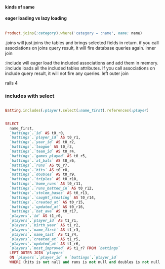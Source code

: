 #### kinds of same


#### eager loading vs lazy loading


```ruby

Product.joins(:category).where('category = :name', name: name)

```




.joins will just joins the tables and brings selected fields in return. if you call associations on joins query result, it will fire database queries again.   inner join 

:include will eager load the included associations and add them in memory. :include loads all the included tables attributes. If you call associations on include query result, it will not fire any queries. left outer join





rails 4
### includes with select


```ruby

Batting.includes(:player).select(:name_first).references(:player)


SELECT 
  name_first, 
  `battings`.`id` AS t0_r0, 
  `battings`.`player_id` AS t0_r1, 
  `battings`.`year_id` AS t0_r2, 
  `battings`.`league` AS t0_r3, 
  `battings`.`team_id` AS t0_r4, 
  `battings`.`games_played` AS t0_r5, 
  `battings`.`at_bats` AS t0_r6, 
  `battings`.`runs` AS t0_r7, 
  `battings`.`hits` AS t0_r8, 
  `battings`.`doubles` AS t0_r9, 
  `battings`.`triples` AS t0_r10, 
  `battings`.`home_runs` AS t0_r11, 
  `battings`.`runs_batted_in` AS t0_r12, 
  `battings`.`stolen_bases` AS t0_r13, 
  `battings`.`caught_stealing` AS t0_r14, 
  `battings`.`created_at` AS t0_r15, 
  `battings`.`updated_at` AS t0_r16, 
  `battings`.`bat_ave` AS t0_r17, 
  `players`.`id` AS t1_r0, 
  `players`.`player_id` AS t1_r1, 
  `players`.`birth_year` AS t1_r2, 
  `players`.`name_first` AS t1_r3, 
  `players`.`name_last` AS t1_r4, 
  `players`.`created_at` AS t1_r5, 
  `players`.`updated_at` AS t1_r6, 
  `players`.`most_improved` AS t1_r7 FROM `battings`
  LEFT OUTER JOIN `players` 
  ON `players`.`player_id` = `battings`.`player_id` 
  WHERE (hits is not null and runs is not null and doubles is not null and triples is not null and home_runs is not null and at_bats is not null)
```
